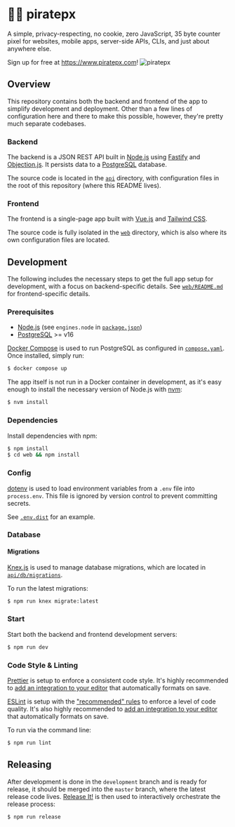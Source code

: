 # 🏴‍☠️ piratepx

A simple, privacy-respecting, no cookie, zero JavaScript, 35 byte counter pixel
for websites, mobile apps, server-side APIs, CLIs, and just about anywhere else.

Sign up for free at https://www.piratepx.com!
![piratepx](https://app.piratepx.com/ship?p=54c04676-e9cf-4ca8-8934-78a629eb4a2c&i=app)

## Overview

This repository contains both the backend and frontend of the app to simplify
development and deployment. Other than a few lines of configuration here and
there to make this possible, however, they're pretty much separate codebases.

### Backend

The backend is a JSON REST API built in [Node.js](https://nodejs.org/) using
[Fastify](https://www.fastify.dev/) and
[Objection.js](https://vincit.github.io/objection.js/). It persists data to a
[PostgreSQL](https://www.postgresql.org/) database.

The source code is located in the [`api`](api) directory, with configuration
files in the root of this repository (where this README lives).

### Frontend

The frontend is a single-page app built with [Vue.js](https://vuejs.org/) and
[Tailwind CSS](https://tailwindcss.com/).

The source code is fully isolated in the [`web`](web) directory, which is also
where its own configuration files are located.

## Development

The following includes the necessary steps to get the full app setup for
development, with a focus on backend-specific details. See
[`web/README.md`](web/README.md) for frontend-specific details.

### Prerequisites

- [Node.js](https://nodejs.org/) (see `engines.node` in
  [`package.json`](package.json))
- [PostgreSQL](https://www.postgresql.org/) >= v16

[Docker Compose](https://docs.docker.com/compose/) is used to run PostgreSQL as
configured in [`compose.yaml`](compose.yaml). Once installed, simply run:

```bash
$ docker compose up
```

The app itself is not run in a Docker container in development, as it's easy
enough to install the necessary version of Node.js with
[nvm](https://github.com/nvm-sh/nvm):

```bash
$ nvm install
```

### Dependencies

Install dependencies with npm:

```bash
$ npm install
$ cd web && npm install
```

### Config

[dotenv](https://github.com/motdotla/dotenv) is used to load environment
variables from a `.env` file into `process.env`. This file is ignored by version
control to prevent committing secrets.

See [`.env.dist`](.env.dist) for an example.

### Database

#### Migrations

[Knex.js](https://knexjs.org/guide/migrations.html) is used to manage database
migrations, which are located in [`api/db/migrations`](api/db/migrations).

To run the latest migrations:

```bash
$ npm run knex migrate:latest
```

### Start

Start both the backend and frontend development servers:

```bash
$ npm run dev
```

### Code Style & Linting

[Prettier](https://prettier.io/) is setup to enforce a consistent code style.
It's highly recommended to
[add an integration to your editor](https://prettier.io/docs/en/editors.html)
that automatically formats on save.

[ESLint](https://eslint.org/) is setup with the
["recommended" rules](https://eslint.org/docs/latest/rules/) to enforce a level
of code quality. It's also highly recommended to
[add an integration to your editor](https://eslint.org/docs/latest/use/integrations#editors)
that automatically formats on save.

To run via the command line:

```bash
$ npm run lint
```

## Releasing

After development is done in the `development` branch and is ready for release,
it should be merged into the `master` branch, where the latest release code
lives. [Release It!](https://github.com/release-it/release-it) is then used to
interactively orchestrate the release process:

```bash
$ npm run release
```
